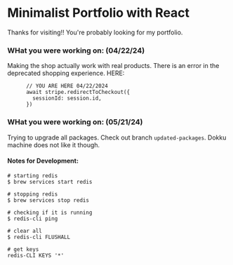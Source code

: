 # Minimalist Portfolio with React

Thanks for visiting!!
You're probably looking for my portfolio.

### WHat you were working on: (04/22/24)
Making the shop actually work with real products.
There is an error in the deprecated shopping experience. HERE: 
```
      // YOU ARE HERE 04/22/2024
      await stripe.redirectToCheckout({
        sessionId: session.id,
      })
```

### WHat you were working on: (05/21/24)
Trying to upgrade all packages. Check out branch `updated-packages`. Dokku machine does not like it though. 



#### Notes for Development:
```
# starting redis
$ brew services start redis

# stopping redis
$ brew services stop redis

# checking if it is running
$ redis-cli ping

# clear all
$ redis-cli FLUSHALL

# get keys
redis-CLI KEYS '*'
```
